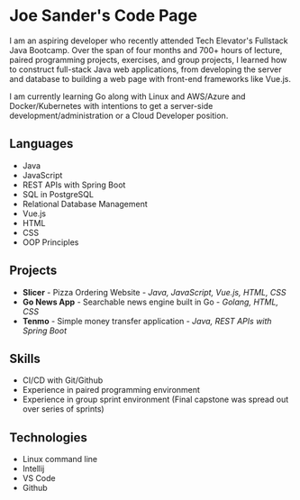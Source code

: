 # Joe Sander's Code Page

 I am an aspiring developer who recently attended Tech Elevator's Fullstack Java Bootcamp. Over the span of four months and 700+ hours of lecture, paired programming projects, exercises, and group projects, I learned how to construct full-stack Java web applications, from developing the server and database to building a web page with front-end frameworks like Vue.js. 
 
 I am currently learning Go along with Linux and AWS/Azure and Docker/Kubernetes with intentions to get a server-side development/administration or a Cloud Developer position. 
 
 ## Languages
 * Java
 * JavaScript
 * REST APIs with Spring Boot
 * SQL in PostgreSQL
 * Relational Database Management
 * Vue.js
 * HTML
 * CSS
 * OOP Principles

## Projects
* **Slicer** - Pizza Ordering Website - *Java, JavaScript, Vue.js, HTML, CSS*
* **Go News App** - Searchable news engine built in Go - *Golang, HTML, CSS*
* **Tenmo** - Simple money transfer application - *Java, REST APIs with Spring Boot*

## Skills
* CI/CD with Git/Github
* Experience in paired programming environment
* Experience in group sprint environment (Final capstone was spread out over series of sprints)

## Technologies
* Linux command line
* Intellij 
* VS Code
* Github




 



